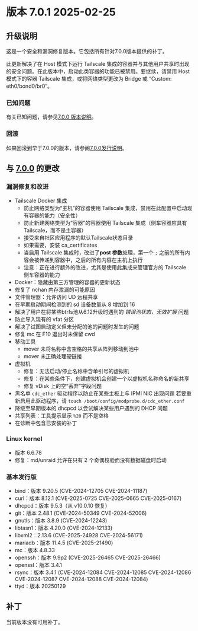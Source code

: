 # 版本 7.0.1 2025-02-25

## 升级说明

这是一个安全和漏洞修复版本。它包括所有针对7.0.0版本提供的补丁。

此更新解决了在 Host 模式下运行 Tailscale 集成的容器并与其他用户共享时出现的安全问题。在此版本中，启动此类容器的功能已被禁用。要继续，请禁用 Host 模式下的容器 Tailscale 集成，或将网络类型更改为 Bridge 或 “Custom: eth0/bond0/br0”。

### 已知问题

有关已知问题，请参见[7.0.0 版本说明](7.0.0.md#known-issues)。

### 回滚

如果回滚到早于7.0.0的版本，请参阅[7.0.0发行说明](7.0.0.md#rolling-back)。

## 与 [7.0.0](7.0.0.md) 的更改

### 漏洞修复和改进

- Tailscale Docker 集成
  - 防止网络类型为“主机”的容器使用 Tailscale 集成，禁用在此配置中启动现有容器的能力（安全性）
  - 防止新建网络类型为“容器”的容器使用 Tailscale 集成（侧车容器应具有 Tailscale，而不是主容器）
  - 接受来自社区应用程序的默认Tailscale状态目录
  - 如果需要，安装 ca\_certificates
  - 当启用 Tailscale 集成时，改进了**post 参数**处理，第一个 `;` 之前的所有内容会被传递到容器中，之后的所有内容在主机上执行
  - 注意：正在进行额外的改进，尤其是使用此集成来管理官方的 Tailscale 侧车容器的能力
- Docker：隐藏由第三方管理的容器的更新状态
- 修复了 nchan 内存泄漏的可能原因
- 文件管理器：允许访问 UD 远程共享
- 在早期启动期间检测到的 sd 设备数量从 8 增加到 16
- 解决了用户在将某些btrfs池从6.12升级时遇到的 _错误池状态，无效扩展_ 问题
- 防止导入现有的 vfat 分区
- 解决了试图启动定义但未分配的池的问题时发生的问题
- 修复 mc 在 F10 退出时未保留 cwd
- 移动工具
  - mover 未将名称中含空格的共享从阵列移动到池中
  - mover 未正确处理硬链接
- 虚拟机
  - 修复：无法启动/停止名称中含单引号的虚拟机
  - 修复：在某些条件下，创建虚拟机会创建一个以虚拟机名称命名的新共享
  - 修复 vDisk 上的空“丢弃”字段问题
- 黑名单 `cdc_ether` 驱动程序以防止在某些主板上与 IPMI NIC 出现问题
  若要重新启用此驱动程序，请 `touch /boot/config/modprobe.d/cdc_ether.conf`
- 降级至早期版本的 dhcpcd 以尝试解决某些用户遇到的 DHCP 问题
- 共享列表：工具提示显示 `%20` 而不是空格
- 在诊断中包含已安装的补丁

### Linux kernel

- 版本 6.6.78
- 修复：md/unraid 允许在只有 2 个奇偶校验而没有数据磁盘时启动

### 基本发行版

- bind：版本 9.20.5 (CVE-2024-12705 CVE-2024-11187)
- curl：版本 8.12.1 (CVE-2025-0725 CVE-2025-0665 CVE-2025-0167)
- dhcpcd：版本 9.5.3（从 v10.0.10 恢复）
- git：版本 2.48.1 (CVE-2024-50349 CVE-2024-52006)
- gnutls：版本 3.8.9 (CVE-2024-12243)
- libtasn1：版本 4.20.0 (CVE-2024-12133)
- libxml2：2.13.6 (CVE-2025-24928 CVE-2024-56171)
- mariadb：版本 11.4.5 (CVE-2025-21490)
- mc：版本 4.8.33
- openssh：版本 9.9p2 (CVE-2025-26465 CVE-2025-26466)
- openssl：版本 3.4.1
- rsync：版本 3.4.1 (CVE-2024-12084 CVE-2024-12085 CVE-2024-12086 CVE-2024-12087 CVE-2024-12088 CVE-2024-12084)
- ttyd：版本 20250129

## 补丁

当前版本没有可用补丁。
